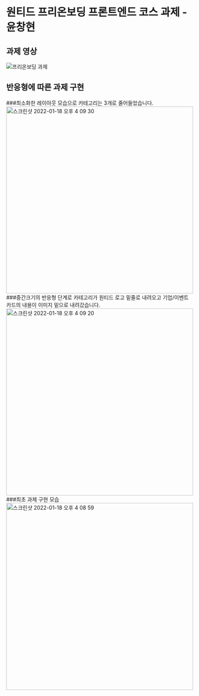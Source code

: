 # 원티드 프리온보딩 프론트엔드 코스 과제 - 윤창현

## 과제 영상
![프리온보딩 과제](https://user-images.githubusercontent.com/87757602/149887780-ab8818d9-f01f-4b5d-9da3-3ff3d8fedf1b.gif)

## 반응형에 따른 과제 구현 
###최소화한 레이아웃 모습으로 카테고리는 3개로 줄어들었습니다.
<img width="500" alt="스크린샷 2022-01-18 오후 4 09 30" src="https://user-images.githubusercontent.com/87757602/149888014-9d097ead-647c-4744-884e-0418c622139d.png">
###중간크기의 반응형 단계로 카테고리가 원티드 로고 밑줄로 내려오고 기업/이벤트 카드의 내용이 이미지 밑으로 내려갔습니다.
<img width="500" alt="스크린샷 2022-01-18 오후 4 09 20" src="https://user-images.githubusercontent.com/87757602/149888022-d83d3649-7099-4bfe-9363-21ce25c7874b.png">
###최초 과제 구현 모습
<img width="500" alt="스크린샷 2022-01-18 오후 4 08 59" src="https://user-images.githubusercontent.com/87757602/149888038-0212a464-79f1-4525-ada9-32e8de8e4e5b.png">
